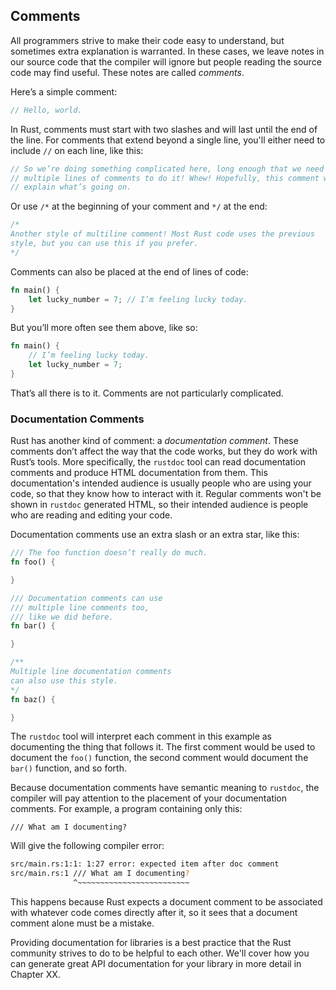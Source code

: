 ## Comments

All programmers strive to make their code easy to understand, but sometimes
extra explanation is warranted. In these cases, we leave notes in our source
code that the compiler will ignore but people reading the source code may find
useful. These notes are called *comments*.

Here’s a simple comment:

```rust
// Hello, world.
```

In Rust, comments must start with two slashes and will last until the end of
the line. For comments that extend beyond a single line, you'll either need to
include `//` on each line, like this:

```rust
// So we’re doing something complicated here, long enough that we need
// multiple lines of comments to do it! Whew! Hopefully, this comment will
// explain what’s going on.
```

Or use `/*` at the beginning of your comment and `*/` at the end:

```rust
/*
Another style of multiline comment! Most Rust code uses the previous
style, but you can use this if you prefer.
*/
```
Comments can also be placed at the end of lines of code:

```rust
fn main() {
    let lucky_number = 7; // I’m feeling lucky today.
}
```

But you’ll more often see them above, like so:

```rust
fn main() {
    // I’m feeling lucky today.
    let lucky_number = 7;
}
```

That’s all there is to it. Comments are not particularly complicated.

### Documentation Comments

<!--- TR: I'm not clear on the advantages of one over the other, can you help
to clarify? Why would you need to use a normal comment, if this is better - are
there disadvantages? /Liz -->
<!-- Tried to add some clarification! /Carol -->

Rust has another kind of comment: a *documentation comment*. These comments
don’t affect the way that the code works, but they do work with Rust’s tools.
More specifically, the `rustdoc` tool can read documentation comments and
produce HTML documentation from them. This documentation's intended audience is
usually people who are using your code, so that they know how to interact with
it. Regular comments won't be shown in `rustdoc` generated HTML, so their
intended audience is people who are reading and editing your code.

Documentation comments use an extra slash or an extra star, like this:

```rust
/// The foo function doesn’t really do much.
fn foo() {

}

/// Documentation comments can use
/// multiple line comments too,
/// like we did before.
fn bar() {

}

/**
Multiple line documentation comments
can also use this style.
*/
fn baz() {

}
```

The `rustdoc` tool will interpret each comment in this example as documenting
the thing that follows it. The first comment would be used to document the
`foo()` function, the second comment would document the `bar()` function, and
so forth.

Because documentation comments have semantic meaning to `rustdoc`, the compiler
will pay attention to the placement of your documentation comments. For
example, a program containing only this:

```rust,ignore
/// What am I documenting?
```

Will give the following compiler error:

```bash
src/main.rs:1:1: 1:27 error: expected item after doc comment
src/main.rs:1 /// What am I documenting?
              ^~~~~~~~~~~~~~~~~~~~~~~~~~
```

This happens because Rust expects a document comment to be associated with
whatever code comes directly after it, so it sees that a document comment alone
must be a mistake.

Providing documentation for libraries is a best practice that the Rust community
strives to do to be helpful to each other. We'll cover how you can generate
great API documentation for your library in more detail in Chapter XX.
